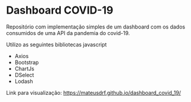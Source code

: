 # Dashboard COVID-19
Repositório com implementação simples de um dashboard com os dados consumidos de uma API da pandemia do covid-19.

Utilizo as seguintes bibliotecas javascript
- Axios
- Bootstrap
- ChartJs
- DSelect
- Lodash

Link para visualização: https://mateusdrf.github.io/dashboard_covid_19/
